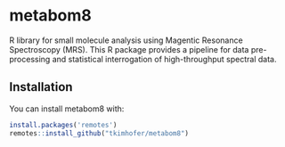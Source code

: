
# metabom8

R library for small molecule analysis using Magentic Resonance Spectroscopy (MRS). This R package provides a pipeline for data pre-processing and statistical interrogation of high-throughput spectral data.


## Installation

You can install metabom8 with:

``` r
install.packages('remotes')
remotes::install_github("tkimhofer/metabom8")
```



